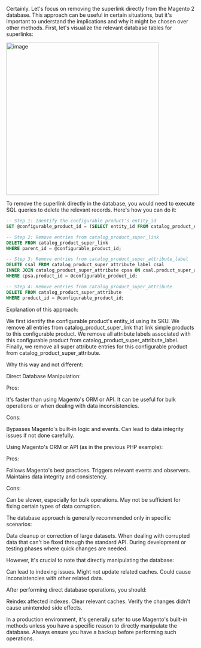 Certainly. Let's focus on removing the superlink directly from the Magento 2 database. This approach can be useful in certain situations, but it's important to understand the implications and why it might be chosen over other methods.
First, let's visualize the relevant database tables for superlinks:

<img width="407" alt="image" src="https://github.com/user-attachments/assets/4c13f57e-9d91-4c45-9e2b-5b0dfc67ea4c">

To remove the superlink directly in the database, you would need to execute SQL queries to delete the relevant records. Here's how you can do it:

```sql
-- Step 1: Identify the configurable product's entity_id
SET @configurable_product_id = (SELECT entity_id FROM catalog_product_entity WHERE sku = 'your_configurable_product_sku');

-- Step 2: Remove entries from catalog_product_super_link
DELETE FROM catalog_product_super_link
WHERE parent_id = @configurable_product_id;

-- Step 3: Remove entries from catalog_product_super_attribute_label
DELETE csal FROM catalog_product_super_attribute_label csal
INNER JOIN catalog_product_super_attribute cpsa ON csal.product_super_attribute_id = cpsa.product_super_attribute_id
WHERE cpsa.product_id = @configurable_product_id;

-- Step 4: Remove entries from catalog_product_super_attribute
DELETE FROM catalog_product_super_attribute
WHERE product_id = @configurable_product_id;
```

Explanation of this approach:

We first identify the configurable product's entity_id using its SKU.
We remove all entries from catalog_product_super_link that link simple products to this configurable product.
We remove all attribute labels associated with this configurable product from catalog_product_super_attribute_label.
Finally, we remove all super attribute entries for this configurable product from catalog_product_super_attribute.

Why this way and not different:

Direct Database Manipulation:

Pros:

It's faster than using Magento's ORM or API.
It can be useful for bulk operations or when dealing with data inconsistencies.


Cons:

Bypasses Magento's built-in logic and events.
Can lead to data integrity issues if not done carefully.




Using Magento's ORM or API (as in the previous PHP example):

Pros:

Follows Magento's best practices.
Triggers relevant events and observers.
Maintains data integrity and consistency.


Cons:

Can be slower, especially for bulk operations.
May not be sufficient for fixing certain types of data corruption.





The database approach is generally recommended only in specific scenarios:

Data cleanup or correction of large datasets.
When dealing with corrupted data that can't be fixed through the standard API.
During development or testing phases where quick changes are needed.

However, it's crucial to note that directly manipulating the database:

Can lead to indexing issues.
Might not update related caches.
Could cause inconsistencies with other related data.

After performing direct database operations, you should:

Reindex affected indexes.
Clear relevant caches.
Verify the changes didn't cause unintended side effects.

In a production environment, it's generally safer to use Magento's built-in methods unless you have a specific reason to directly manipulate the database. Always ensure you have a backup before performing such operations.

